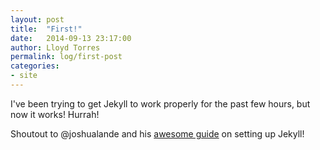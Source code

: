 ```yaml
---
layout: post
title:  "First!"
date:   2014-09-13 23:17:00
author: Lloyd Torres
permalink: log/first-post
categories:
- site
---
```


I've been trying to get Jekyll to work properly for the past few hours, but now it works! Hurrah!

Shoutout to @joshualande and his [awesome guide](http://joshualande.com/jekyll-github-pages-poole/)
on setting up Jekyll!